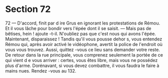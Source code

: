 # Section 72

72
— D'accord, finit par d ire Grus en ignorant les protestations de
Rémou.
Et il vous lâche pour bondir vers l'épée dont il se saisit.
— Mais pas de bêtises, hein ! ajoute -t-il. N'oubliez pas que c'est
nous qui avons l'épée. Maintenant, disparaissez !
Tandis qu'il vous pousse dehor s, vous entendez Rémou qui, après
avoir activé le vidéophone, avertit la police de l'endroit où vous
vous trouvez. Aussi, quittez -vous ce lieu sans demander votre
reste. De retour dans la rue principale, vous comprenez
seulement la portée de ce qui vient d e vous arriver : certes, vous
êtes libre, mais vous ne possédez plus d'arme. Dorénavant, si
vous devez combattre, il vous faudra le faire à mains nues.
Rendez -vous au 132.